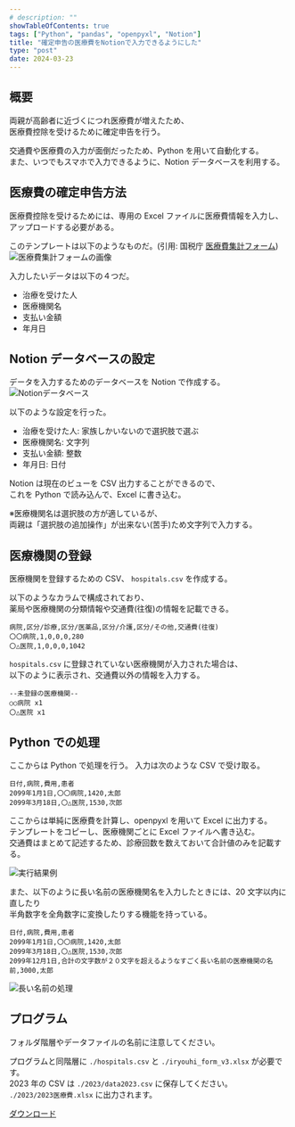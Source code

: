 ```yaml
---
# description: ""
showTableOfContents: true
tags: ["Python", "pandas", "openpyxl", "Notion"]
title: "確定申告の医療費をNotionで入力できるようにした"
type: "post"
date: 2024-03-23
---
```


## 概要

両親が高齢者に近づくにつれ医療費が増えたため、\
医療費控除を受けるために確定申告を行う。

交通費や医療費の入力が面倒だったため、Python を用いて自動化する。\
また、いつでもスマホで入力できるように、Notion データベースを利用する。

## 医療費の確定申告方法

医療費控除を受けるためには、専用の Excel ファイルに医療費情報を入力し、\
アップロードする必要がある。

このテンプレートは以下のようなものだ。(引用: 国税庁 [医療費集計フォーム](https://www.nta.go.jp/taxes/shiraberu/shinkoku/tokushu/keisubetsu/iryouhi_form_v3.xlsx))
![医療費集計フォームの画像](/Portfolio/images/posts/medical_expenses/iryouhi_form.png)

入力したいデータは以下の４つだ。

-   治療を受けた人
-   医療機関名
-   支払い金額
-   年月日

## Notion データベースの設定

データを入力するためのデータベースを Notion で作成する。
![Notionデータベース](/Portfolio/images/posts/medical_expenses/notion.png)

以下のような設定を行った。

-   治療を受けた人: 家族しかいないので選択肢で選ぶ
-   医療機関名: 文字列
-   支払い金額: 整数
-   年月日: 日付

Notion は現在のビューを CSV 出力することができるので、\
これを Python で読み込んで、Excel に書き込む。

※医療機関名は選択肢の方が適しているが、\
両親は「選択肢の追加操作」が出来ない(苦手)ため文字列で入力する。

## 医療機関の登録

医療機関を登録するための CSV、 `hospitals.csv` を作成する。

以下のようなカラムで構成されており、\
薬局や医療機関の分類情報や交通費(往復)の情報を記載できる。

```csv
病院,区分/診療,区分/医薬品,区分/介護,区分/その他,交通費(往復)
〇〇病院,1,0,0,0,280
〇△医院,1,0,0,0,1042
```

`hospitals.csv` に登録されていない医療機関が入力された場合は、\
以下のように表示され、交通費以外の情報を入力する。

```
--未登録の医療機関--
○○病院 x1
〇△医院 x1
```

## Python での処理

ここからは Python で処理を行う。
入力は次のような CSV で受け取る。

```csv
日付,病院,費用,患者
2099年1月1日,〇〇病院,1420,太郎
2099年3月18日,〇△医院,1530,次郎
```

ここからは単純に医療費を計算し、openpyxl を用いて Excel に出力する。\
テンプレートをコピーし、医療機関ごとに Excel ファイルへ書き込む。\
交通費はまとめて記述するため、診療回数を数えておいて合計値のみを記載する。

![実行結果例](/Portfolio/images/posts/medical_expenses/result.png)

また、以下のように長い名前の医療機関名を入力したときには、20 文字以内に直したり\
半角数字を全角数字に変換したりする機能を持っている。

```
日付,病院,費用,患者
2099年1月1日,〇〇病院,1420,太郎
2099年3月18日,〇△医院,1530,次郎
2099年12月1日,合計の文字数が２０文字を超えるようなすごく長い名前の医療機関の名前,3000,太郎
```

![長い名前の処理](/Portfolio/images/posts/medical_expenses/long_name.png)

## プログラム

フォルダ階層やデータファイルの名前に注意してください。

プログラムと同階層に `./hospitals.csv` と `./iryouhi_form_v3.xlsx` が必要です。\
2023 年の CSV は `./2023/data2023.csv` に保存してください。\
`./2023/2023医療費.xlsx` に出力されます。

[ダウンロード](/Portfolio/programs/posts/medical_expenses/gen_v3.1.py)
